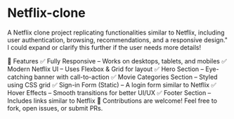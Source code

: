 # Netflix-clone
A Netflix clone project replicating functionalities similar to Netflix, including user authentication, browsing, recommendations, and a responsive design." I could expand or clarify this further if the user needs more details!

🚀 Features ✅ Fully Responsive – Works on desktops, tablets, and mobiles
✅ Modern Netflix UI – Uses Flexbox & Grid for layout
✅ Hero Section – Eye-catching banner with call-to-action
✅ Movie Categories Section – Styled using CSS grid
✅ Sign-in Form (Static) – A login form similar to Netflix
✅ Hover Effects – Smooth transitions for better UI/UX
✅ Footer Section – Includes links similar to Netflix
📢 Contributions are welcome! Feel free to fork, open issues, or submit PRs.

